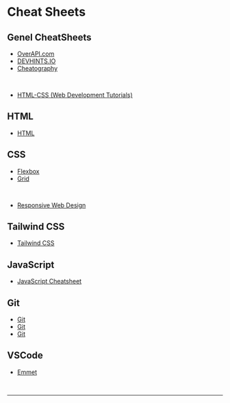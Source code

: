 # Cheat Sheets

## Genel CheatSheets

- [OverAPI.com](https://overapi.com/)
- [DEVHINTS.IO](https://devhints.io/)
- [Cheatography](https://cheatography.com/)

<br>

- [HTML-CSS (Web Development Tutorials)](https://www.internetingishard.com/)

## HTML

- [HTML](https://htmlcheatsheet.com/)

## CSS

- [Flexbox](https://flexbox.malven.co/)
- [Grid](https://grid.malven.co/)

<br>

- [Responsive Web Design](https://uxpin.s3.amazonaws.com/responsive_web_design_cheatsheet.pdf)

## Tailwind CSS

- [Tailwind CSS](https://umeshmk.github.io/Tailwindcss-cheatsheet/)

## JavaScript

- [JavaScript Cheatsheet](https://ilovecoding.org/blog/js-cheatsheet)

## Git

- [Git](https://gitsheet.wtf/)
- [Git](https://training.github.com/downloads/github-git-cheat-sheet/)
- [Git](http://git-cheatsheet.com/)

## VSCode

- [Emmet](https://docs.emmet.io/cheat-sheet/)

<br>

---
